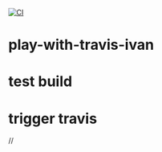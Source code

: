 [![CI](https://github.com/Vanek11/play-with-travis-ivan/actions/workflows/main.yml/badge.svg)](https://github.com/Vanek11/play-with-travis-ivan/actions)
# play-with-travis-ivan
# test build
# trigger travis
//
